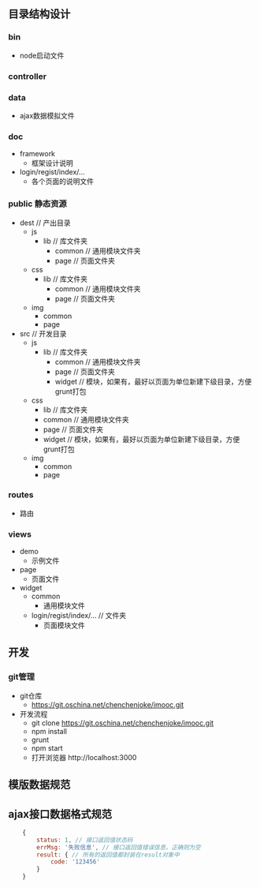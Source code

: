 

## 目录结构设计
### bin
* node启动文件

### controller

### data
* ajax数据模拟文件
    
### doc
* framework
    * 框架设计说明
* login/regist/index/...
    * 各个页面的说明文件
    
### public 静态资源
* dest // 产出目录
    * js
        * lib // 库文件夹
            * common // 通用模块文件夹
            * page // 页面文件夹
    * css
        * lib // 库文件夹
            * common // 通用模块文件夹
            * page // 页面文件夹
    * img
        * common
        * page 
* src // 开发目录
    * js
        * lib // 库文件夹
            * common // 通用模块文件夹
            * page // 页面文件夹
            * widget // 模块，如果有，最好以页面为单位新建下级目录，方便grunt打包
    * css
        * lib // 库文件夹
        * common // 通用模块文件夹
        * page // 页面文件夹
        * widget // 模块，如果有，最好以页面为单位新建下级目录，方便grunt打包
    * img
        * common
        * page 
        
### routes
* 路由

### views
* demo 
    * 示例文件
* page
    * 页面文件
* widget
    * common
        * 通用模块文件
    * login/regist/index/... // 文件夹
        * 页面模块文件


## 开发
### git管理
* git仓库
    * https://git.oschina.net/chenchenjoke/imooc.git
* 开发流程
    * git clone https://git.oschina.net/chenchenjoke/imooc.git
    * npm install
    * grunt
    * npm start
    * 打开浏览器 http://localhost:3000


## 模版数据规范


## ajax接口数据格式规范

```javascript
    {
        status: 1, // 接口返回值状态码
        errMsg: '失败信息', // 接口返回值错误信息，正确则为空
        result: { // 所有的返回值都封装在result对象中
            code: '123456'
        }
    }
```